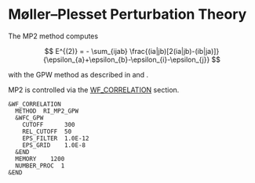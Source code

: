 # Møller–Plesset Perturbation Theory

The MP2 method computes

$$
E^{(2)} = - \sum_{ijab} \frac{(ia|jb)[2(ia|jb)-(ib|ja)]}{\epsilon_{a}+\epsilon_{b}-\epsilon_{i}-\epsilon_{j}}
$$

with the GPW method as described in [](#DelBen2013) and [](#DelBen2012).

MP2 is controlled via the [WF_CORRELATION](#CP2K_INPUT.ATOM.METHOD.XC.WF_CORRELATION) section.

```none
&WF_CORRELATION
  METHOD  RI_MP2_GPW
  &WFC_GPW
    CUTOFF      300
    REL_CUTOFF  50
    EPS_FILTER  1.0E-12
    EPS_GRID    1.0E-8
  &END
  MEMORY    1200
  NUMBER_PROC  1
&END
```
